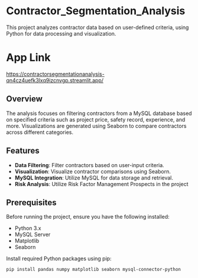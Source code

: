 # Contractor_Segmentation_Analysis

This project analyzes contractor data based on user-defined criteria, using Python for data processing and visualization.

# App Link
https://contractorsegmentationanalysis-qn4cz4uefk3lxq9izcnvgp.streamlit.app/

## Overview

The analysis focuses on filtering contractors from a MySQL database based on specified criteria such as project price, safety record, experience, and more. Visualizations are generated using Seaborn to compare contractors across different categories.

## Features

- **Data Filtering**: Filter contractors based on user-input criteria.
- **Visualization**: Visualize contractor comparisons using Seaborn.
- **MySQL Integration**: Utilize MySQL for data storage and retrieval.
- **Risk Analysis**: Utilize Risk Factor Management Prospects in the project

## Prerequisites

Before running the project, ensure you have the following installed:

- Python 3.x
- MySQL Server
- Matplotlib
- Seaborn

Install required Python packages using pip:

```bash
pip install pandas numpy matplotlib seaborn mysql-connector-python
